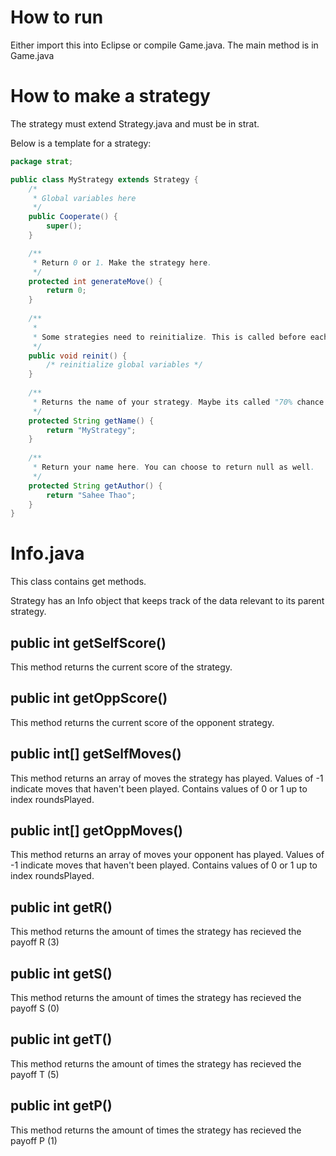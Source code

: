 # How to run
Either import this into Eclipse or compile Game.java.
The main method is in Game.java

# How to make a strategy
The strategy must extend Strategy.java and must be in strat.

Below is a template for a strategy:
```java
package strat;

public class MyStrategy extends Strategy {
	/*
	 * Global variables here
	 */
	public Cooperate() {
		super();
	}

	/**
	 * Return 0 or 1. Make the strategy here.
	 */
	protected int generateMove() {
		return 0;
	}
	
	/**
	 *
	 * Some strategies need to reinitialize. This is called before each match between strategies.
	 */
	public void reinit() {
		/* reinitialize global variables */
	}
	
	/**
	 * Returns the name of your strategy. Maybe its called "70% chance to cooperate" or "Elizabeth". Your choice.
	 */
	protected String getName() {
		return "MyStrategy";
	}
	
	/**
	 * Return your name here. You can choose to return null as well.
	 */
	protected String getAuthor() {
		return "Sahee Thao";
	}
}
```

# Info.java
This class contains get methods.

Strategy has an Info object that keeps track of the data relevant to its parent strategy.

## public int getSelfScore()
This method returns the current score of the strategy.

## public int getOppScore()
This method returns the current score of the opponent strategy.

## public int[] getSelfMoves()
This method returns an array of moves the strategy has played. Values of -1 indicate moves that haven't been played. Contains values of 0 or 1 up to index roundsPlayed.

## public int[] getOppMoves()
This method returns an array of moves your opponent has played. Values of -1 indicate moves that haven't been played. Contains values of 0 or 1 up to index roundsPlayed.

## public int getR()
This method returns the amount of times the strategy has recieved the payoff R (3)

## public int getS()
This method returns the amount of times the strategy has recieved the payoff S (0)

## public int getT()
This method returns the amount of times the strategy has recieved the payoff T (5)

## public int getP()
This method returns the amount of times the strategy has recieved the payoff P (1)
